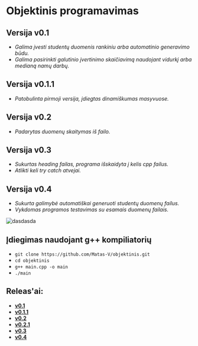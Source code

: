 # Objektinis programavimas

## Versija v0.1
- *Galima įvesti studentų duomenis rankiniu arba automatinio generavimo būdu.*
- *Galima pasirinkti galutinio įvertinimo skaičiavimą naudojant vidurkį arba medianą namų darbų.*

## Versija v0.1.1
- *Patobulinta pirmoji versija, įdiegtas dinamiškumas masyvuose.*

## Versija v0.2
- *Padarytas duomenų skaitymas iš failo.*

## Versija v0.3
- *Sukurtas heading failas, programa išskaidyta į kelis cpp failus.*
- *Atlikti keli try catch atvejai.*

## Versija v0.4
- *Sukurta galimybė automatiškai generuoti studentų duomenų failus.*
- *Vykdomas programos testavimas su esamais duomenų failais.*

![dasdasda](https://user-images.githubusercontent.com/80633152/159670868-564f85ee-65b2-49cc-9709-89c2d0a52497.png)

## Įdiegimas naudojant g++ kompiliatorių
- `git clone https://github.com/Matas-V/objektinis.git`
- `cd objektinis`
- `g++ main.cpp -o main`
- `./main`

## Releas'ai:
- [**v0.1**](https://github.com/Matas-V/objektinis/releases/tag/v0.1)
- [**v0.1.1**](https://github.com/Matas-V/objektinis/releases/tag/v0.1.1)
- [**v0.2**](https://github.com/Matas-V/objektinis/releases/tag/v0.2)
- [**v0.2.1**](https://github.com/Matas-V/objektinis/releases/tag/v0.2.1)
- [**v0.3**](https://github.com/Matas-V/objektinis/releases/tag/v0.3)
- [**v0.4**](https://github.com/Matas-V/objektinis/releases/tag/v0.4)
